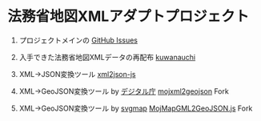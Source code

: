 # 法務省地図XMLアダプトプロジェクト
1. プロジェクトメインの [GitHub Issues](https://github.com/amx-project/0/issues)

2. 入手できた法務省地図XMLデータの再配布 [kuwanauchi](https://github.com/amx-project/kuwanauchi)

3. XML→JSON変換ツール [xml2json-js](https://github.com/amx-project/xml2json-js)

4. XML→GeoJSON変換ツール by [デジタル庁](https://www.digital.go.jp/news/4b7250a3-3fcf-4b83-8d52-4bb131e1ba9d/) [mojxml2geojson](https://github.com/amx-project/mojxml2geojson) Fork

5. XML→GeoJSON変換ツール by [svgmap](https://github.com/svgmap) [MojMapGML2GeoJSON.js](https://github.com/amx-project/MojMapGML2GeoJSON.js) Fork

